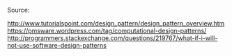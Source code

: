 
Source:

http://www.tutorialspoint.com/design_pattern/design_pattern_overview.htm
https://pmsware.wordpress.com/tag/computational-design-patterns/
http://programmers.stackexchange.com/questions/219767/what-if-i-will-not-use-software-design-patterns
